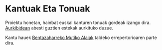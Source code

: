 # Kantuak Eta Tonuak

Proiektu honetan, hainbat euskal kanturen tonuak gordeak izango dira. [Aurkibidean](Aurkibidea.md) abesti guztien estekak aurkituko duzue.

Kantu hauek [Bentazaharreko Mutiko Alaiak](http://www.bentazaharrekomutikoalaiak.eus) taldeko errepertorioaren parte dira.
